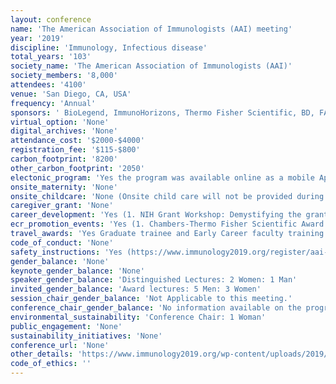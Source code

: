 ```yaml
---
layout: conference 
name: 'The American Association of Immunologists (AAI) meeting'
year: '2019'
discipline: 'Immunology, Infectious disease'
total_years: '103'
society_name: 'The American Association of Immunologists (AAI)'
society_members: '8,000'
attendees: '4100'
venue: 'San Diego, CA, USA'
frequency: 'Annual'
sponsors: ' BioLegend, ImmunoHorizons, Thermo Fisher Scientific, BD, FASEB, STEMCELL, BioCell, FLUIDIGM, Hawaii convention center, KYOWA KIRIN, Sheridan, Sony, 10x Genomics, Allen Institute Immunology, Beckman Coulter Life Sciences, Genentech, Luminex, NanoString, Nexcelom, Peprotech, RayBiotech, Henry J Showell, StudyLog'
virtual_option: 'None'
digital_archives: 'None'
attendance_cost: '$2000-$4000'
registration_fee: '$115-$800'
carbon_footprint: '8200'
other_carbon_footprint: '2050'
electonic_program: 'Yes the program was available online as a mobile App and a .pdf file.'
onsite_maternity: 'None'
onsite_childcare: 'None (Onsite child care will not be provided during IMMUNOLOGY 2019™. If you require a child care provider during the meeting, you may contact your hotel concierge for recommendations. Children age 13 and older are welcome to attend IMMUNOLOGY 2019™ and will receive complimentary registration (registration is on-site only) if accompanied by a registered adult and a school ID is provided. Children under age of 13 are not permitted to attend IMMUNOLOGY 2019™ or to enter the Exhibit Hall, session rooms, meeting room hallways, or social events.)'
caregiver_grant: 'None'
career_development: 'Yes (1. NIH Grant Workshop: Demystifying the grant application submission, review and funding process  2. International Opportunities in Science (Working as a scientist outside of the U.S. requires curiosity,adaptability, and open-mindedness, which are valuable qualitiesimportant for success in any career. Given the international reachof science, this new session will help immunologists learn aboutopportunities to gain professional experience beyond the U.S.This panel features scientists employed at academic or researchinstitutions  around  the  globe.  Panelists  will  discuss  thepostdoctoral fellowship and grant application process, thebenefits of international training and employment, and thechallenges infinding science-related jobs outside of the U.S.This session is open to anyone.)  3. Careers in Science Roundtable  4. Secrets for a successful postdoctoral fellowship  5. How to convert your CV into a Resume 6. Advocating for Biomedical Research: we have done it so can you 7. Immunology Teaching Interest Group workshop 8. Career Roundtable and speed networking session)'
ecr_promotion_events: 'Yes (1. Chambers-Thermo Fisher Scientific Award: To advance the career of an early-career scientist who attendsthe AAI annual meeting and presents an outstanding abstractspecifically in the area of cancer biology  2. Lefrançois-BioLegend Award: To advance the career of a trainee who attends the AAI annualmeeting and presents an outstanding abstract specifically in thearea of mucosal immunology  3. Lustgarten-Thermo Fisher Scientific Award: To advance the career of a mid-career scientist who attends the AAI annual meeting and presents an outstanding abstractspecifically in the area of immune regulation  4. AAI-Thermo Fisher Trainee Achievement Awards: To recognize promising trainees in thefield of immunology.  5. The AAI-BD Biosciences Investigator Award recognizesan  early-career  investigator  who  has  made  outstandingcontributions to thefield of immunology.)'
travel_awards: 'Yes Graduate trainee and Early Career faculty training grants (https://www.aai.org/Awards/Travel) Pfizer-Showell Travel Award: To recognize the professional promise of an early-careerinvestigator, OTHER AWARDS AND GRANTS BEING ACKNOWLEDGED•AAI Early Career Faculty Travel Grants•AAI Laboratory Travel Grants•AAI Undergraduate Faculty Travel Grants•AAI Trainee Abstract Awards•AAI Trainee Poster Awards•FASEB Dream Travel Awards•AAI Minority Scientist Travel Awards'
code_of_conduct: 'None'
safety_instructions: 'Yes (https://www.immunology2019.org/register/aai-policy-statements/)'
gender_balance: 'None'
keynote_gender_balance: 'None'
speaker_gender_balance: 'Distinguished Lectures: 2 Women: 1 Man'
invited_gender_balance: 'Award lectures: 5 Men: 3 Women'
session_chair_gender_balance: 'Not Applicable to this meeting.'
conference_chair_gender_balance: 'No information available on the program as first names were abbreviated.'
environmental_sustainability: 'Conference Chair: 1 Woman'
public_engagement: 'None'
sustainability_initiatives: 'None'
conference_url: 'None'
other_details: 'https://www.immunology2019.org/wp-content/uploads/2019/04/IMMUNOLOGY-2019-Program.pdf'
code_of_ethics: ''
---
```

